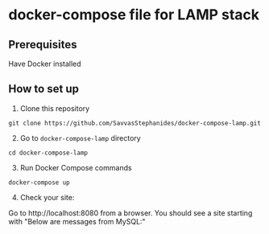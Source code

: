 # docker-compose file for LAMP stack

## Prerequisites

Have Docker installed

## How to set up

1. Clone this repository

````git clone https://github.com/SavvasStephanides/docker-compose-lamp.git````

2. Go to `docker-compose-lamp` directory

````cd docker-compose-lamp````

3. Run Docker Compose commands

````
docker-compose up
````

4. Check your site:

Go to http://localhost:8080 from a browser. You should see a site starting with "Below are messages from MySQL:"
